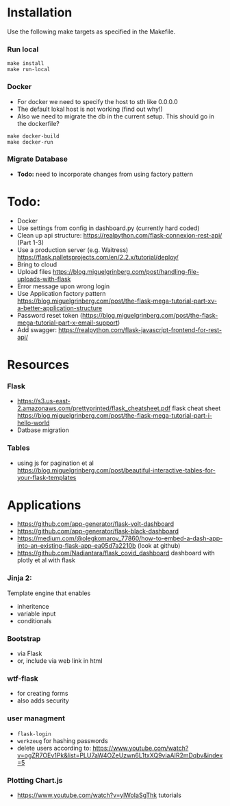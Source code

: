 # Installation

Use the following make targets as specified in the Makefile.
### Run local 
```
make install
make run-local
```

### Docker
- For docker we need to specify the host to sth like 0.0.0.0
- The default lokal host is not working (find out why!)
- Also we need to migrate the db in the current setup. This should go in the dockerfile?
```
make docker-build
make docker-run 
```

### Migrate Database
- **Todo:** need to incorporate changes from using factory pattern

# Todo:
- Docker
- Use settings from config in dashboard.py (currently hard coded)
- Clean up api structure: https://realpython.com/flask-connexion-rest-api/ (Part 1-3)
- Use a production server (e.g. Waitress) https://flask.palletsprojects.com/en/2.2.x/tutorial/deploy/
- Bring to cloud
- Upload files https://blog.miguelgrinberg.com/post/handling-file-uploads-with-flask
- Error message upon wrong login
- Use Application factory pattern https://blog.miguelgrinberg.com/post/the-flask-mega-tutorial-part-xv-a-better-application-structure
- Password reset token (https://blog.miguelgrinberg.com/post/the-flask-mega-tutorial-part-x-email-support)
- Add swagger: https://realpython.com/flask-javascript-frontend-for-rest-api/

# Resources

### Flask

- https://s3.us-east-2.amazonaws.com/prettyprinted/flask_cheatsheet.pdf flask cheat sheet
  https://blog.miguelgrinberg.com/post/the-flask-mega-tutorial-part-i-hello-world
- Datbase migration

### Tables
- using js for pagination et al https://blog.miguelgrinberg.com/post/beautiful-interactive-tables-for-your-flask-templates
# Applications
- https://github.com/app-generator/flask-volt-dashboard
- https://github.com/app-generator/flask-black-dashboard
- https://medium.com/@olegkomarov_77860/how-to-embed-a-dash-app-into-an-existing-flask-app-ea05d7a2210b (look at github)
- https://github.com/Nadiantara/flask_covid_dashboard dashboard with plotly et al with flask

### Jinja 2:
Template engine that enables
- inheritence 
- variable input
- conditionals

### Bootstrap 
- via Flask
- or, include via web link in html

### wtf-flask
- for creating forms 
- also adds security 


### user managment
- `flask-login`
- `werkzeug` for hashing passwords
- delete users according to: https://www.youtube.com/watch?v=ogZR7OEv1Pk&list=PLU7aW4OZeUzwn6L1txXQ9viaAIR2mDqbv&index=5

### Plotting Chart.js
- https://www.youtube.com/watch?v=ylWoIaSgThk tutorials
